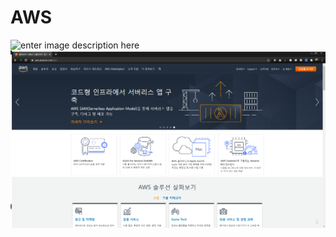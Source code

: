 # AWS
![enter image description here](https://user-images.githubusercontent.com/38106982/112577276-6a23ab00-8e37-11eb-8f0a-279b62f806d8.png)
![alt text](aws.png "Title")
